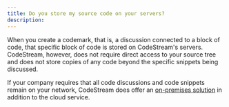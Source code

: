 ```yaml
---
title: Do you store my source code on your servers?
description:
---
```

When you create a codemark, that is, a discussion connected to a block of code,
that specific block of code is stored on CodeStream's servers. CodeStream,
however, does not require direct access to your source tree and does not store
copies of any code beyond the specific snippets being discussed.

If your company requires that all code discussions and code snippets remain on
your network, CodeStream does offer an <a href="/onprem">on-premises
solution</a> in addition to the cloud service.
